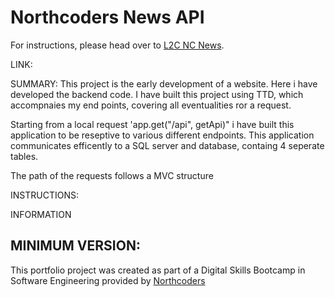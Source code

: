 # Northcoders News API

For instructions, please head over to [L2C NC News](https://l2c.northcoders.com/courses/be/nc-news).

LINK:

SUMMARY: This project is the early development of a website. Here i have developed the backend code. I have built this project using TTD, which accompnaies my end points, covering all eventualities ror a request.

Starting from a local request 'app.get("/api", getApi)" i have built this application to be reseptive to various different endpoints. This application communicates efficently to a SQL server and database, containg 4 seperate tables.

The path of the requests follows a MVC structure

INSTRUCTIONS:

INFORMATION

MINIMUM VERSION:
--- 

This portfolio project was created as part of a Digital Skills Bootcamp in Software Engineering provided by [Northcoders](https://northcoders.com/)
